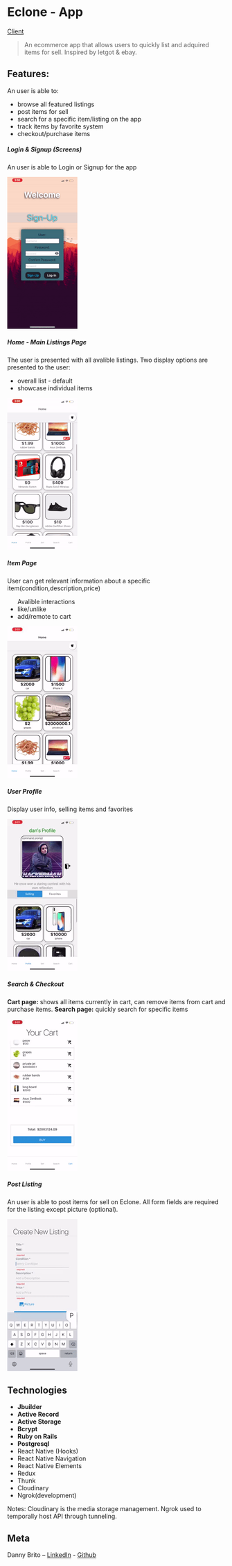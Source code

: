 
# Eclone - App
[Client](https://github.com/DannyBrito/Eclone-client)
> An ecommerce app that allows users to quickly list and adquired items for sell. Inspired by letgot & ebay.


## Features:
An user is able to:
<ul> 
    <li />browse all featured listings
    <li />post items for sell
    <li />search for a specific item/listing on the app
    <li />track items by favorite system
    <li />checkout/purchase items
</ul>

##### Login & Signup (Screens)
An user is able to Login or Signup for the app

![](./docs/StartScreens.gif)

##### Home - Main Listings Page
The user is presented with all avalible listings. Two display options are presented to the user:
<ul>
<li/> overall list - default 
<li/> showcase individual items 
</ul>

![](./docs/HomeScreen.gif)

##### Item Page
User can get relevant information about a specific item(condition,description,price)

<ul>Avalible interactions
<li/> like/unlike
<li/> add/remote to cart
</ul>

![](./docs/ListingScreen.gif)

##### User Profile
Display user info, selling items and favorites

![](./docs/Profile.gif)

##### Search & Checkout
<b>Cart page:</b> shows all items currently in cart, can remove items from cart and purchase items.
<b>Search page:</b> quickly search for specific items

![](./docs/SearchCart.gif)

##### Post Listing
An user is able to post items for sell on Eclone. All form fields are required for the listing except picture (optional).

![](./docs/Sell.gif)

## Technologies


<ul>
<li /><b>Jbuilder</b>
<li /><b>Active Record</b>
<li /><b>Active Storage</b>
<li /><b>Bcrypt</b>
<li /><b>Ruby on Rails</b>
<li /><b>Postgresql</b>
<li />React Native (Hooks)
<li />React Native Navigation
<li />React Native Elements
<li />Redux
<li />Thunk
<li />Cloudinary
<li />Ngrok(development)
</ul>

Notes:
Cloudinary is the media storage management.
Ngrok used to temporally host API through tunneling.

## Meta

Danny Brito – [LinkedIn](https://www.linkedin.com/in/dannybrito) - [Github](https://github.com/DannyBrito)


